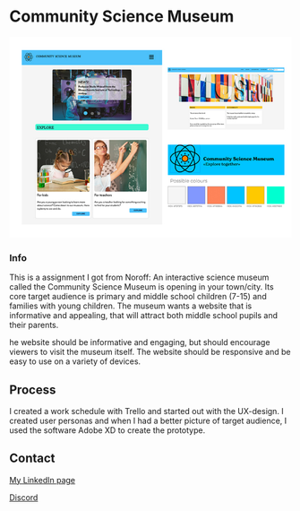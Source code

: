# Community Science Museum

![image](img/community-science-museum.jpg)

### Info

This is a assignment I got from Noroff: 
An interactive science museum called the Community Science Museum is opening in your town/city. Its core target audience is primary and middle school children (7-15) and families with young children. 
The museum wants a website that is informative and appealing, that will attract both middle school pupils and their parents.

he website should be informative and engaging, but should encourage viewers to visit the museum itself. 
The website should be responsive and be easy to use on a variety of devices.

## Process

I created a work schedule with Trello and started out with the UX-design. 
I created user personas and when I had a better picture of target audience, I used the software Adobe XD to create the prototype. 


## Contact

[My LinkedIn page](https://www.linkedin.com/in/maleneivyolsen/)

[Discord](https://www.discordapp.com/users/2217)